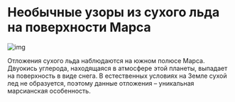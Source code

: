 # Необычные узоры из сухого льда на поверхности Марса

![img](https://mydiscoveries.ru/wp-content/uploads/2017/03/PIA21216_hires-e1489344664816.jpg)

Отложения сухого льда наблюдаются на южном полюсе Марса. Двуокись углерода, находящаяся в атмосфере этой планеты, выпадает на поверхность в виде снега. В естественных условиях на Земле сухой лед не образуется, поэтому данные отложения – уникальная марсианская особенность.